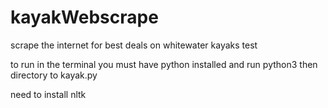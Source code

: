 # kayakWebscrape
scrape the internet for best deals on whitewater kayaks
test

to run in the terminal you must have python installed and run python3 then directory to kayak.py

need to install nltk